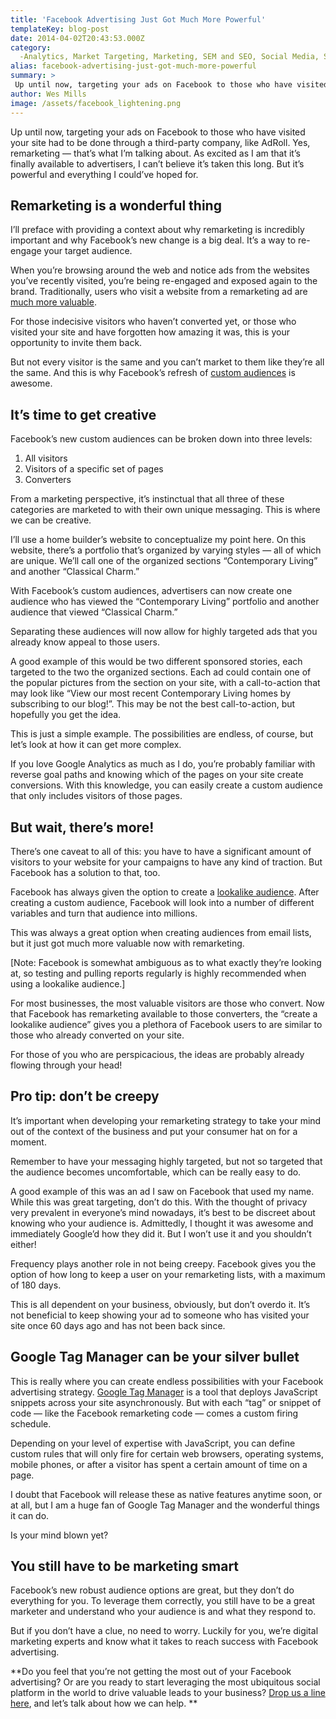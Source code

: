 ```yaml
---
title: 'Facebook Advertising Just Got Much More Powerful'
templateKey: blog-post
date: 2014-04-02T20:43:53.000Z
category: 
  -Analytics, Market Targeting, Marketing, SEM and SEO, Social Media, Strategy, Tools of the Trade
alias: facebook-advertising-just-got-much-more-powerful
summary: > 
 Up until now, targeting your ads on Facebook to those who have visited your site had to be done through a third-party company, like AdRoll. Yes, remarketing — that’s what I’m talking about. As excited as I am that it’s finally available to advertisers, I can’t believe it’s taken this long. But it’s powerful and everything I could’ve hoped for.
author: Wes Mills
image: /assets/facebook_lightening.png
---
```


Up until now, targeting your ads on Facebook to those who have visited your site had to be done through a third-party company, like AdRoll. Yes, remarketing — that’s what I’m talking about. As excited as I am that it’s finally available to advertisers, I can’t believe it’s taken this long. But it’s powerful and everything I could’ve hoped for.

Remarketing is a wonderful thing
--------------------------------

I’ll preface with providing a context about why remarketing is incredibly important and why Facebook’s new change is a big deal. It’s a way to re-engage your target audience.

When you’re browsing around the web and notice ads from the websites you’ve recently visited, you’re being re-engaged and exposed again to the brand. Traditionally, users who visit a website from a remarketing ad are [much more valuable](http://www.thinkwithgoogle.com/products/remarketing.html).

For those indecisive visitors who haven’t converted yet, or those who visited your site and have forgotten how amazing it was, this is your opportunity to invite them back.

But not every visitor is the same and you can’t market to them like they’re all the same. And this is why Facebook’s refresh of [custom audiences](https://developers.facebook.com/docs/marketing-api/custom-audience-targeting) is awesome. 

It’s time to get creative
-------------------------

Facebook’s new custom audiences can be broken down into three levels:

1.  All visitors
2.  Visitors of a specific set of pages
3.  Converters

From a marketing perspective, it’s instinctual that all three of these categories are marketed to with their own unique messaging. This is where we can be creative.

I’ll use a home builder’s website to conceptualize my point here. On this website, there’s a portfolio that’s organized by varying styles — all of which are unique. We’ll call one of the organized sections “Contemporary Living” and another “Classical Charm.”

With Facebook’s custom audiences, advertisers can now create one audience who has viewed the “Contemporary Living” portfolio and another audience that viewed “Classical Charm.”

Separating these audiences will now allow for highly targeted ads that you already know appeal to those users.

A good example of this would be two different sponsored stories, each targeted to the two the organized sections. Each ad could contain one of the popular pictures from the section on your site, with a call-to-action that may look like “View our most recent Contemporary Living homes by subscribing to our blog!”. This may be not the best call-to-action, but hopefully you get the idea.

This is just a simple example. The possibilities are endless, of course, but let’s look at how it can get more complex.

If you love Google Analytics as much as I do, you’re probably familiar with reverse goal paths and knowing which of the pages on your site create conversions. With this knowledge, you can easily create a custom audience that only includes visitors of those pages.

But wait, there’s more!
-----------------------

There’s one caveat to all of this: you have to have a significant amount of visitors to your website for your campaigns to have any kind of traction. But Facebook has a solution to that, too.

Facebook has always given the option to create a [lookalike audience](https://www.facebook.com/help/164749007013531). After creating a custom audience, Facebook will look into a number of different variables and turn that audience into millions.

This was always a great option when creating audiences from email lists, but it just got much more valuable now with remarketing.

\[Note: Facebook is somewhat ambiguous as to what exactly they’re looking at, so testing and pulling reports regularly is highly recommended when using a lookalike audience.\]

For most businesses, the most valuable visitors are those who convert. Now that Facebook has remarketing available to those converters, the “create a lookalike audience” gives you a plethora of Facebook users to are similar to those who already converted on your site.

For those of you who are perspicacious, the ideas are probably already flowing through your head!

Pro tip: don’t be creepy
------------------------

It’s important when developing your remarketing strategy to take your mind out of the context of the business and put your consumer hat on for a moment.

Remember to have your messaging highly targeted, but not so targeted that the audience becomes uncomfortable, which can be really easy to do.

A good example of this was an ad I saw on Facebook that used my name. While this was great targeting, don’t do this. With the thought of privacy very prevalent in everyone’s mind nowadays, it’s best to be discreet about knowing who your audience is. Admittedly, I thought it was awesome and immediately Google’d how they did it. But I won’t use it and you shouldn’t either!

Frequency plays another role in not being creepy. Facebook gives you the option of how long to keep a user on your remarketing lists, with a maximum of 180 days.

This is all dependent on your business, obviously, but don’t overdo it. It’s not beneficial to keep showing your ad to someone who has visited your site once 60 days ago and has not been back since. 

Google Tag Manager can be your silver bullet
--------------------------------------------

This is really where you can create endless possibilities with your Facebook advertising strategy. [Google Tag Manager](https://www.google.com/tagmanager/faq.html) is a tool that deploys JavaScript snippets across your site asynchronously. But with each “tag” or snippet of code — like the Facebook remarketing code — comes a custom firing schedule.

Depending on your level of expertise with JavaScript, you can define custom rules that will only fire for certain web browsers, operating systems, mobile phones, or after a visitor has spent a certain amount of time on a page.

I doubt that Facebook will release these as native features anytime soon, or at all, but I am a huge fan of Google Tag Manager and the wonderful things it can do.

Is your mind blown yet?

You still have to be marketing smart
------------------------------------

Facebook’s new robust audience options are great, but they don’t do everything for you. To leverage them correctly, you still have to be a great marketer and understand who your audience is and what they respond to.

But if you don’t have a clue, no need to worry. Luckily for you, we’re digital marketing experts and know what it takes to reach success with Facebook advertising.

**Do you feel that you’re not getting the most out of your Facebook advertising? Or are you ready to start leveraging the most ubiquitous social platform in the world to drive valuable leads to your business? [Drop us a line here](/contact), and let’s talk about how we can help. **